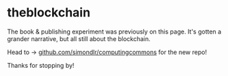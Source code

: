 # theblockchain
The book &amp; publishing experiment was previously on this page. It's gotten a grander narrative, but all still about the blockchain.

Head to -> [github.com/simondlr/computingcommons](https://github.com/simondlr/computingcommons) for the new repo!

Thanks for stopping by!
